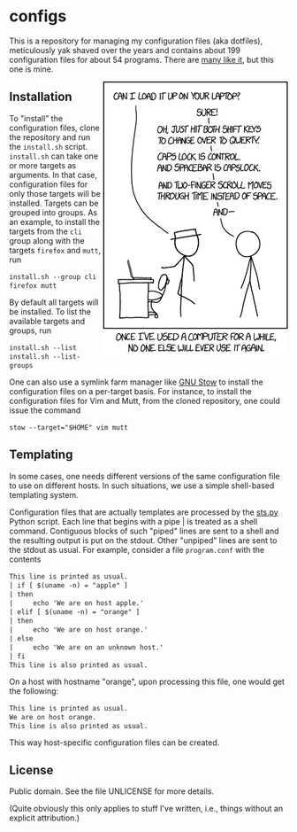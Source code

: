 # configs

This is a repository for managing my configuration files (aka dotfiles), meticulously yak shaved over the years and contains about <!--FILES-->199 configuration files for about <!--PROGRAMS-->54
programs.  There are [many like it][others], but this one is mine.

<a href="https://xkcd.com/1806/">
  <img align="right" src="https://raw.githubusercontent.com/manu-mannattil/assets/master/configs/xkcd.png"/>
</a>

## Installation

To "install" the configuration files, clone the repository and run
the `install.sh` script.  `install.sh` can take one or more targets as
arguments.  In that case, configuration files for only those targets
will be installed.  Targets can be grouped into groups.  As an example,
to install the targets from the `cli` group along with the targets
`firefox` and `mutt`, run

    install.sh --group cli firefox mutt

By default all targets will be installed.  To list the available targets
and groups, run

    install.sh --list
    install.sh --list-groups

One can also use a symlink farm manager like [GNU Stow][stow] to install
the configuration files on a per-target basis.  For instance, to install
the configuration files for Vim and Mutt, from the cloned repository,
one could issue the command

    stow --target="$HOME" vim mutt

## Templating

In some cases, one needs different versions of the same configuration
file to use on different hosts.  In such situations, we use a simple
shell-based templating system.

Configuration files that are actually templates are processed by the
[sts.py](sts.py) Python script.  Each line that begins with a pipe | is
treated as a shell command.  Contiguous blocks of such "piped" lines are
sent to a shell and the resulting output is put on the stdout.  Other
"unpiped" lines are sent to the stdout as usual.  For example, consider
a file `program.conf` with the contents

    This line is printed as usual.
    | if [ $(uname -n) = "apple" ]
    | then
    |     echo 'We are on host apple.'
    | elif [ $(uname -n) = "orange" ]
    | then
    |     echo 'We are on host orange.'
    | else
    |     echo 'We are on an unknown host.'
    | fi
    This line is also printed as usual.

On a host with hostname "orange", upon processing this file, one would
get the following:

    This line is printed as usual.
    We are on host orange.
    This line is also printed as usual.

This way host-specific configuration files can be created.

## License

Public domain.  See the file UNLICENSE for more details.

(Quite obviously this only applies to stuff I've written, i.e., things
without an explicit attribution.)

[others]: https://github.com/search?q=dotfiles+OR+configs
[stow]: https://www.gnu.org/software/stow/stow.html
